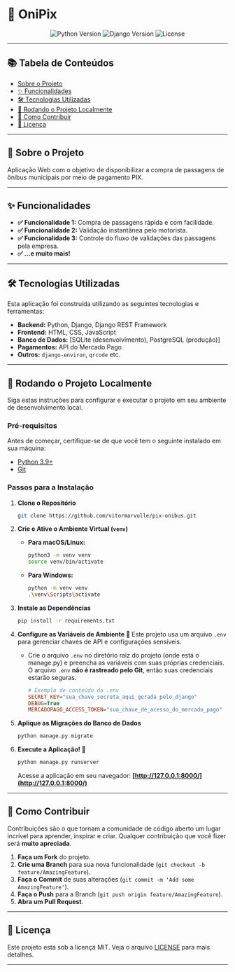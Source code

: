 # 🚌 OniPix

<p align="center">
  <img src="https://img.shields.io/badge/Python-3.9%2B-blue?style=for-the-badge&logo=python" alt="Python Version">
  <img src="https://img.shields.io/badge/Django-4.x-green?style=for-the-badge&logo=django" alt="Django Version">
  <img src="https://img.shields.io/badge/License-MIT-purple?style=for-the-badge" alt="License">
</p>



<p align="center">
  </p>

---

## 📚 Tabela de Conteúdos

* [Sobre o Projeto](#-sobre-o-projeto)
* [✨ Funcionalidades](#-funcionalidades)
* [🛠️ Tecnologias Utilizadas](#️-tecnologias-utilizadas)
* [🚀 Rodando o Projeto Localmente](#-rodando-o-projeto-localmente)
* [🤝 Como Contribuir](#-como-contribuir)
* [📄 Licença](#-licença)

---

## 📖 Sobre o Projeto

Aplicação Web com o objetivo de disponibilizar a compra de passagens de ônibus municipais por meio de pagamento PIX.

---

## ✨ Funcionalidades

* **✅ Funcionalidade 1:** Compra de passagens rápida e com facilidade.
* **✅ Funcionalidade 2:** Validação instantânea pelo motorista.
* **✅ Funcionalidade 3:** Controle do fluxo de validações das passagens pela empresa.
* **✅ ...e muito mais!**

---

## 🛠️ Tecnologias Utilizadas

Esta aplicação foi construída utilizando as seguintes tecnologias e ferramentas:

* **Backend:** Python, Django, Django REST Framework
* **Frontend:** HTML, CSS, JavaScript
* **Banco de Dados:** [SQLite (desenvolvimento), PostgreSQL (produção)]
* **Pagamentos:** API do Mercado Pago
* **Outros:** `django-environ`, `qrcode` etc.

---

## 🚀 Rodando o Projeto Localmente

Siga estas instruções para configurar e executar o projeto em seu ambiente de desenvolvimento local.

### **Pré-requisitos**

Antes de começar, certifique-se de que você tem o seguinte instalado em sua máquina:
* [Python 3.9+](https://www.python.org/downloads/)
* [Git](https://git-scm.com/downloads/)

### **Passos para a Instalação**

1.  **Clone o Repositório**
    ```bash
    git clone https://github.com/vitormarvulle/pix-onibus.git
    ```

2.  **Crie e Ative o Ambiente Virtual (`venv`)**
    * **Para macOS/Linux:**
        ```bash
        python3 -m venv venv
        source venv/bin/activate
        ```
    * **Para Windows:**
        ```bash
        python -m venv venv
        .\venv\Scripts\activate
        ```

3.  **Instale as Dependências**
    ```bash
    pip install -r requirements.txt
    ```

4.  **Configure as Variáveis de Ambiente 🔑**
    Este projeto usa um arquivo `.env` para gerenciar chaves de API e configurações sensíveis.

    * Crie o arquivo `.env` no diretório raíz do projeto (onde está o manage.py) e preencha as variáveis com suas próprias credenciais. O arquivo `.env` **não é rastreado pelo Git**, então suas credenciais estarão seguras.
        ```ini
        # Exemplo de conteúdo do .env
        SECRET_KEY="sua_chave_secreta_aqui_gerada_pelo_django"
        DEBUG=True
        MERCADOPAGO_ACCESS_TOKEN="sua_chave_de_acesso_do_mercado_pago"
        ```

5.  **Aplique as Migrações do Banco de Dados**
    ```bash
    python manage.py migrate
    ```


6.  **Execute a Aplicação! 🎉**
    ```bash
    python manage.py runserver
    ```
    Acesse a aplicação em seu navegador: **[http://127.0.0.1:8000/](http://127.0.0.1:8000/)**

---


## 🤝 Como Contribuir

Contribuições são o que tornam a comunidade de código aberto um lugar incrível para aprender, inspirar e criar. Qualquer contribuição que você fizer será **muito apreciada**.

1.  **Faça um Fork** do projeto.
2.  **Crie uma Branch** para sua nova funcionalidade (`git checkout -b feature/AmazingFeature`).
3.  **Faça o Commit** de suas alterações (`git commit -m 'Add some AmazingFeature'`).
4.  **Faça o Push** para a Branch (`git push origin feature/AmazingFeature`).
5.  **Abra um Pull Request**.

---

## 📄 Licença

Este projeto está sob a licença MIT. Veja o arquivo [LICENSE](LICENSE) para mais detalhes.

---
